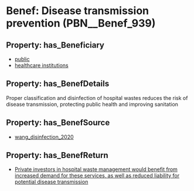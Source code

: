 # Benef: __Disease transmission prevention__ (PBN__Benef_939)

## Property: has_Beneficiary

* [public](../Stakeholder/PBN__Stakeholder_52)
* [healthcare institutions](../Stakeholder/PBN__Stakeholder_269)

## Property: has_BenefDetails

Proper classification and disinfection of hospital wastes reduces the risk of disease transmission, protecting public health and improving sanitation

## Property: has_BenefSource

* [wang_disinfection_2020](../Article/PBN__Article_191)

## Property: has_BenefReturn

* [Private investors in hospital waste management would benefit from increased demand for these services, as well as reduced liability for potential disease transmission](../BenefReturn/PBN__BenefReturn_1029)

